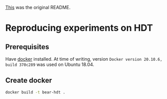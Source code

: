 [This](README_ORIG.md) was the original README.

# Reproducing experiments on HDT

## Prerequisites

Have [docker](https://docs.docker.com/get-docker/) installed. At time of writing, version `Docker version 20.10.6, build 370c289` was used on Ubuntu 18.04.

## Create docker

```sh
docker build -t bear-hdt .
```
